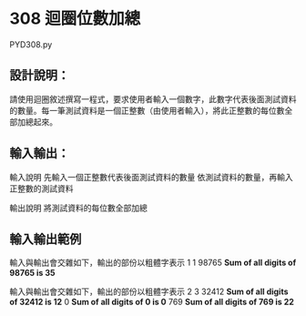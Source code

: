 # 308 迴圈位數加總
PYD308.py
## 設計說明：
請使用迴圈敘述撰寫一程式，要求使用者輸入一個數字，此數字代表後面測試資料的數量。每一筆測試資料是一個正整數（由使用者輸入），將此正整數的每位數全部加總起來。

## 輸入輸出：
輸入說明
先輸入一個正整數代表後面測試資料的數量
依測試資料的數量，再輸入正整數的測試資料

輸出說明
將測試資料的每位數全部加總

## 輸入輸出範例
輸入與輸出會交雜如下，輸出的部份以粗體字表示 1
1
98765
**Sum of all digits of 98765 is 35**

輸入與輸出會交雜如下，輸出的部份以粗體字表示 2
3
32412
**Sum of all digits of 32412 is 12**
0
**Sum of all digits of 0 is 0**
769
**Sum of all digits of 769 is 22**

